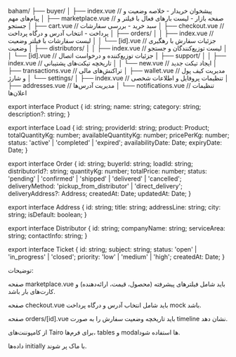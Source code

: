 baham/
├── buyer/
│   ├── index.vue                   // پیشخوان خریدار - خلاصه وضعیت و پیام‌های مهم
│   ├── marketplace.vue             // صفحه بازار - لیست بارهای فعال با فیلتر و جستجو
│   ├── cart.vue                    // سبد خرید - بررسی سفارشات
│   ├── checkout.vue                // پرداخت - انتخاب آدرس و درگاه پرداخت
│   ├── orders/
│   │   ├── index.vue               // لیست سفارشات با فیلتر وضعیت
│   │   └── [id].vue                // جزئیات سفارش با رهگیری وضعیت
│   ├── distributors/
│   │   ├── index.vue               // لیست توزیع‌کنندگان و جستجو
│   │   └── [id].vue                // جزئیات توزیع‌کننده و درخواست اتصال
│   ├── support/
│   │   ├── index.vue               // تاریخچه تیکت‌های پشتیبانی
│   │   └── new.vue                 // ایجاد تیکت جدید
│   ├── transactions.vue            // تراکنش‌های مالی
│   ├── wallet.vue                  // مدیریت کیف پول و شارژ
│   └── settings/
│       ├── index.vue               // تنظیمات پروفایل و اطلاعات شخصی
│       ├── addresses.vue           // مدیریت آدرس‌ها
│       └── notifications.vue       // تنظیمات اعلان‌ها

export interface Product {
  id: string;
  name: string;
  category: string;
  description?: string;
}

export interface Load {
  id: string;
  providerId: string;
  product: Product;
  totalQuantityKg: number;
  availableQuantityKg: number;
  pricePerKg: number;
  status: 'active' | 'completed' | 'expired';
  availabilityDate: Date;
  expiryDate: Date;
}

export interface Order {
  id: string;
  buyerId: string;
  loadId: string;
  distributorId?: string;
  quantityKg: number;
  totalPrice: number;
  status: 'pending' | 'confirmed' | 'shipped' | 'delivered' | 'cancelled';
  deliveryMethod: 'pickup_from_distributor' | 'direct_delivery';
  deliveryAddress?: Address;
  createdAt: Date;
  updatedAt: Date;
}

export interface Address {
  id: string;
  title: string;
  addressLine: string;
  city: string;
  isDefault: boolean;
}

export interface Distributor {
  id: string;
  companyName: string;
  serviceArea: string;
  contactInfo: string;
}

export interface Ticket {
  id: string;
  subject: string;
  status: 'open' | 'in_progress' | 'closed';
  priority: 'low' | 'medium' | 'high';
  createdAt: Date;
}

توضیحات:

صفحه marketplace.vue باید شامل فیلترهای پیشرفته (محصول، قیمت، ارائه‌دهنده) و کارت‌های بار باشد.

صفحه checkout.vue باید شامل انتخاب آدرس و درگاه پرداخت mock باشد.

صفحه orders/[id].vue باید تاریخچه وضعیت سفارش را به صورت timeline نشان دهد.

از کامپوننت‌های Tairo برای فرم‌ها، tables و modalها استفاده شود.

داده‌ها initially با ماک پر شوند.

